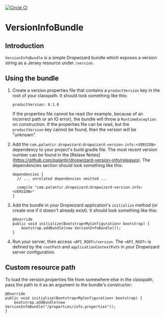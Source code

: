 [![Circle CI](https://circleci.com/gh/palantir/dropwizard-version-info.svg?style=svg&circle-token=0f0266bd0245635428b61e832c4f59c408e915e6)](https://circleci.com/gh/palantir/dropwizard-version-info)

VersionInfoBundle
=================

Introduction
------------

`VersionInfoBundle` is a simple Dropwizard bundle which exposes a
version string as a Jersey resource under `/version`.

Using the bundle
----------------

1.  Create a version.properties file that contains a `productVersion`
    key in the root of your classpath. It should look something like
    this:

    ``` {.sourceCode .none}
    productVersion: 0.1.0
    ```

    If the properties file cannot be read (for example, because of an
    incorrect path or an IO error), the bundle will throw a
    `RuntimeException` on construction. If the properties file can be
    read, but the `productVersion` key cannot be found, then the version
    will be "unknown".

2.  Add the `com.palantir.dropwizard:dropwizard-version-info:<VERSION>`
    dependency to your project's build.gradle file. The most recent
    version number can be found in the [Relase Notes]
    (https://github.com/palantir/dropwizard-version-info/releases).
    The dependencies section should look something like this:

    ``` {.sourceCode .none}
    dependencies {
      // ... unrelated dependencies omitted ...

      compile "com.palantir.dropwizard:dropwizard-version-info:<VERSION>"
    }
    ```

3.  Add the bundle in your Dropwizard application's `initialize` method
    (or create one if it doesn't already exist). It should look
    something like this:

    ``` {.sourceCode .java}
    @Override
    public void initialize(Bootstrap<MyConfiguration> bootstrap) {
        bootstrap.addBundle(new VersionInfoBundle());
    }
    ```

4.  Run your server, then access `<API_ROOT>/version`. The `<API_ROOT>`
    is defined by the `rootPath` and `applicationContextPath` in your
    Dropwizard server configuration.

Custom resource path
--------------------

To load the version.properties file from somewhere else in the
classpath, pass the path to it as an argument to the bundle's
constructor:

``` {.sourceCode .java}
@Override
public void initialize(Bootstrap<MyConfiguration> bootstrap) {
    bootstrap.addBundle(new VersionInfoBundle("/properties/info.properties"));
}
```
